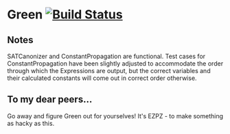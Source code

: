 # Green [![Build Status](https://travis-ci.com/DavidBakerEffendi/green.svg?branch=master)](https://travis-ci.com/DavidBakerEffendi/green)

## Notes
SATCanonizer and ConstantPropagation are functional. Test cases for 
ConstantPropagation have been slightly adjusted to accommodate the order 
through which the Expressions are output, but the correct variables and 
their calculated constants will come out in correct order otherwise.

## To my dear peers...
Go away and figure Green out for yourselves! It's EZPZ - to make something as
hacky as this.

